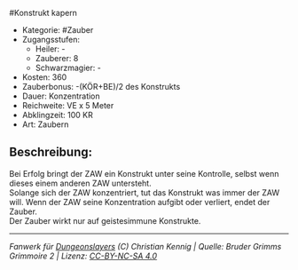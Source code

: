 #Konstrukt kapern  
- Kategorie: #Zauber  
- Zugangsstufen:  
  - Heiler: -  
  - Zauberer: 8  
  - Schwarzmagier: -  
- Kosten: 360  
- Zauberbonus: -(KÖR+BE)/2 des Konstrukts  
- Dauer: Konzentration  
- Reichweite: VE x 5 Meter  
- Abklingzeit: 100 KR  
- Art: Zaubern     

## Beschreibung:
Bei Erfolg bringt der ZAW ein Konstrukt unter seine Kontrolle, selbst wenn dieses einem anderen ZAW untersteht.<br>Solange sich der ZAW konzentriert, tut das Konstrukt was immer der ZAW will. Wenn der ZAW seine Konzentration aufgibt oder verliert, endet der Zauber.<br>Der Zauber wirkt nur auf geistesimmune Konstrukte.


___
*Fanwerk für [Dungeonslayers](https://www.dungeonslayers.net/) (C) Christian Kennig | Quelle: Bruder Grimms Grimmoire 2 | Lizenz: [CC-BY-NC-SA 4.0](https://creativecommons.org/licenses/by-nc-sa/4.0/deed.de)*